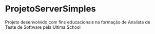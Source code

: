 # ProjetoServerSimples
Projeto desenvolvido com fins educacionais na formação de Analista de Teste de Software pela Ultima School
